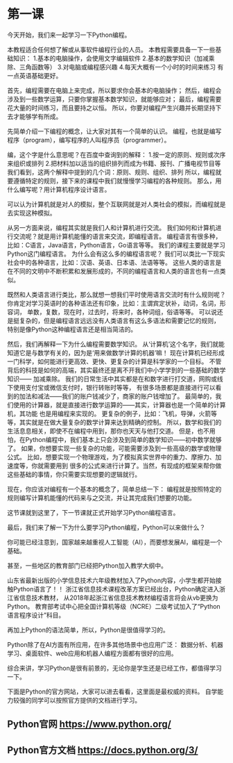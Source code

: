 
# 第一课

今天开始，我们来一起学习一下Python编程。

本教程适合任何想了解或从事软件编程行业的人员。
本教程需要具备一下一些基础知识：
1.基本的电脑操作，会使用文字编辑软件
2.基本的数学知识（加减乘除、三角函数等）
3.对电脑或编程感兴趣
4.每天大概有一个小时的时间来练习
有一点英语基础更好。


首先，编程需要在电脑上来完成，所以要求你会基本的电脑操作；
然后，编程会涉及到一些数学运算，只要你掌握基本数学知识，就能够应对；
最后，编程需要花大量的时间练习，而且要持之以恒。
所以，你要对编程产生兴趣并长期坚持下去才能够学有所成。

先简单介绍一下编程的概念，让大家对其有一个简单的认识。
编程，也就是编写程序（program），编写程序的人叫程序员（programmer）。

编，这个字是什么意思呢？在百度中查询到的解释：
1.按一定的原则、规则或次序来组织或排列
2.把材料加以适当的组织排列而成为书籍、报刊、广播电视节目等
我们看到，这两个解释中提到的几个词：原则、规则、组织、排列
所以，编程就要遵循特定的规则，接下来的课程中我们就慢慢学习编程的各种规则。
那么，用什么编写呢？用计算机程序设计语言。

可以认为计算机就是对人的模拟，整个互联网就是对人类社会的模拟，而编程就是去实现这种模拟。

从另一方面来说，编程其实就是我们人和计算机进行交流。
我们如何和计算机进行交流呢？就是用计算机能懂的语言来交流，即编程语言。
编程语言有很多种，比如：C语言，Java语言，Python语言，Go语言等等。
我们的课程主要就是学习Python这门编程语言。
为什么会有这么多的编程语言呢？
我们可以类比一下现实社会中的各种语言，比如：汉语、英语、日本语、法语等等。
这些人类的语言是在不同的文明中不断积累和发展形成的，不同的编程语言和人类的语言也有一点类似。

既然和人类语言进行类比，那么就想一想我们平时使用语言交流时有什么规则呢？
你肯定对学习英语时的各种语法还有印象，比如：主谓宾定状补，动词，名词，形容词，
单数，复数，现在时，过去时，将来时，各种词组，俗语等等。
可以说还是挺复杂的，但是编程语言远远没有人类语言有这么多语法和需要记忆的规则，
特别是像Python这种编程语言还是相当简洁的。

然后，我们再解释一下为什么编程需要数学知识。
从‘计算机’这个名字，我们就能知道它是与数学有关的，因为是‘用来做数学计算的机器’嘛！
现在计算机已经形成一门科学，如何能进行更高效、更快、更复杂的计算是科学家的一个目标。
不管背后的科技是如何的高端，其实最终还是离不开我们中小学学到的一些基础的数学知识——
加减乘除。
我们的日常生活中其实都是在和数字进行打交道，网购或线下使用支付宝或微信支付时，银行转账时等等，
有很多场景都是直接进行可以看到的加法和减法——我们的账户钱减少了，商家的账户钱增加了。
最简单的，我们使用的计算器，就是直接进行数学运算的——其实，计算器也是一个简单的计算机，其功能
也是用编程来实现的。
更复杂的例子，比如：飞机，导弹，火箭等等，其实就是在做大量复杂的数学计算来达到精确的控制。
所以，数学和我们的生活息息相关，即使不在编程中用到，那你也天天与他打交道。
但是，也不用怕，在Python编程中，我们基本上只会涉及到简单的数学知识——初中数学就够了。
如果，你想要实现一些复杂的功能，可能需要涉及到一些高级的数学或物理公式。
比如，想要实现一个物理游戏，为了模拟真实世界中的重力、摩擦力、加速度等，你就需要用到
很多的公式来进行计算了。当然，有现成的框架来帮你做这些基础的事情，你只需要实现想要的逻辑就行。

现在，你应该对编程有一个基本的概念了，简单总结一下：
编程就是按照特定的规则编写计算机能懂的代码来与之交流，并让其完成我们想要的功能。

这节课就到这里了，下一节课就正式开始学习Python编程语言。

最后，我们来了解一下为什么要学习Python编程，Python可以来做什么？

你可能已经注意到，国家越来越重视人工智能（AI），而要想发展AI，编程是一个基础。

甚至，一些地区的教育部门已经把Python加入教学大纲中。

山东省最新出版的小学信息技术六年级教材加入了Python内容，小学生都开始接触Python语言了！！
浙江省信息技术课程改革方案已经出台，Python确定进入浙江省信息技术教材，
从2018年起浙江省信息技术教材编程语言将会从vb更换为Python。
教育部考试中心把全国计算机等级（NCRE）二级考试加入了“Python语言程序设计”科目。

再加上Python的语法简单，所以，Python是很值得学习的。

Python除了在AI方面有所应用，在许多其他场景中也应用广泛：
数据分析、机器学习、桌面软件、web应用和机器人编程方面都有很好的应用。

综合来讲，学习Python是很有前景的，无论你是学生还是已经工作，都值得学习一下。

下面是Python的官方网站，大家可以进去看看，这里面是最权威的资料。
自学能力较强的同学可以按照官方提供的文档进行学习。

## Python官网 https://www.python.org/
## Python官方文档 https://docs.python.org/3/


